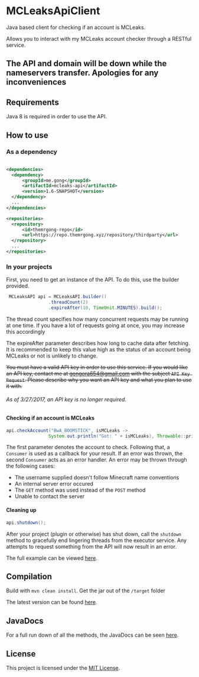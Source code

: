# MCLeaksApiClient
Java based client for checking if an account is MCLeaks.

Allows you to interact with my MCLeaks account checker through a RESTful service.

The API and domain will be down while the nameservers transfer. Apologies for any inconveniences
-----

## Requirements
Java 8 is required in order to use the API.

## How to use

### As a dependency

```xml

<dependencies>
  <dependency>
      <groupId>me.gong</groupId>
      <artifactId>mcleaks-api</artifactId>
      <version>1.6-SNAPSHOT</version>
  </dependency>
  ...
</dependencies>

<repositories>
  <repository>
      <id>themrgong-repo</id>
      <url>https://repo.themrgong.xyz/repository/thirdparty</url>
  </repository>
  ...
</repositories>
```

### In your projects

First, you need to get an instance of the API. To do this, use the builder provided.

```java
 MCLeaksAPI api = MCLeaksAPI.builder()
                .threadCount(2)
                .expireAfter(10, TimeUnit.MINUTES).build();
```

The thread count specifies how many concurrent requests may be running at one time.
  If you have a lot of requests going at once, you may increase this accordingly 

The expireAfter parameter describes how long to cache data after fetching. 
  It is recommended to keep this value high as the status of an account being
   MCLeaks or not is unlikely to change.

~~You must have a valid API key in order to use this service. 
If you would like an API key, contact me at gongora654@gmail.com with the subject `API Key Request`.
  Please describe why you want an API key and what you plan to use it with.~~
###### As of 3/27/2017, an API key is no longer required.

#### Checking if an account is MCLeaks

```java
api.checkAccount("BwA_BOOMSTICK", isMCLeaks ->
                System.out.println("Got: " + isMCLeaks), Throwable::printStackTrace);
```

The first parameter denotes the account to check. Following that, 
a ``Consumer`` is used as a callback for your result. If an error was
thrown, the second ``Consumer`` acts as an error handler. An error
may be thrown through the following cases:

* The username supplied doesn't follow Minecraft name conventions
* An internal server error occured
* The `GET` method was used instead of the `POST` method
* Unable to contact the server

#### Cleaning up

```java
api.shutdown();
```

After your project (plugin or otherwise) has shut down, call the `shutdown` method
to gracefully end lingering threads from the executor service. Any attempts to request
something from the API will now result in an error.

The full example can be viewed [here](example/Example.java).

## Compilation

Build with `mvn clean install`. Get the jar out of the `/target` folder

The latest version can be found [here](https://github.com/TheMrGong/MCLeaksApiClient/releases/latest).

## JavaDocs

For a full run down of all the methods, the JavaDocs can be seen [here](https://mcleaks.themrgong.xyz).


## License

This project is licensed under the [MIT License](LICENSE).